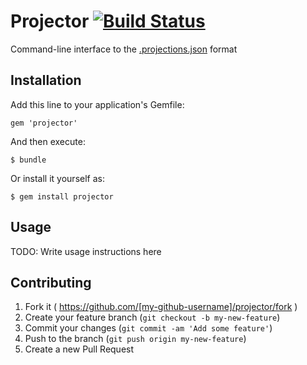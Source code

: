 # Projector [![Build Status](https://travis-ci.org/glittershark/projector.svg?branch=master)](https://travis-ci.org/glittershark/projector)

Command-line interface to the [.projections.json](https://github.com/tpope/vim-projectionist) format

## Installation

Add this line to your application's Gemfile:

    gem 'projector'

And then execute:

    $ bundle

Or install it yourself as:

    $ gem install projector

## Usage

TODO: Write usage instructions here

## Contributing

1. Fork it ( https://github.com/[my-github-username]/projector/fork )
2. Create your feature branch (`git checkout -b my-new-feature`)
3. Commit your changes (`git commit -am 'Add some feature'`)
4. Push to the branch (`git push origin my-new-feature`)
5. Create a new Pull Request

